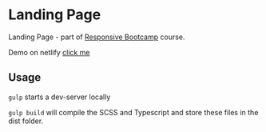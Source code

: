 # Landing Page
Landing Page - part of [Responsive Bootcamp](https://scrimba.com/g/gresponsive) course. 

Demo on netlify [click me](https://boring-carson-da1688.netlify.com)

## Usage
`gulp` starts a dev-server locally

`gulp build` will compile the SCSS and Typescript and store these files in the dist folder.
